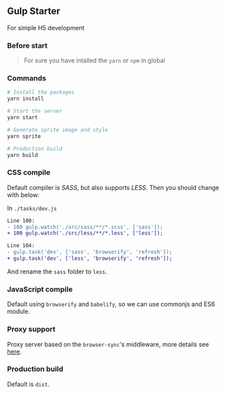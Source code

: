 ## Gulp Starter

For simple H5 development

### Before start

> For sure you have intalled the `yarn` or `npm` in global

### Commands

```bash
# Install the packages
yarn install

# Start the server
yarn start

# Generate sprite image and style
yarn sprite

# Production build
yarn build
```

### CSS compile

Default compiler is *SASS*, but also supports *LESS*. Then you should change with below:

In `./tasks/dev.js`

```diff
Line 100:
- 100 gulp.watch('./src/sass/**/*.scss', ['sass']);
+ 100 gulp.watch('./src/less/**/*.less', ['less']);

Line 104:
- gulp.task('dev', ['sass', 'browserify', 'refresh']);
+ gulp.task('dev', ['less', 'browserify', 'refresh']);
```

And rename the `sass` folder to `less`.

### JavaScript compile

Default using `browserify` and `babelify`, so we can use commonjs and ES6 module.

### Proxy support

Proxy server based on the `browser-sync`'s middleware, more details see [here](https://browsersync.io/docs/options#option-middleware).

### Production build

Default is `dist`.
